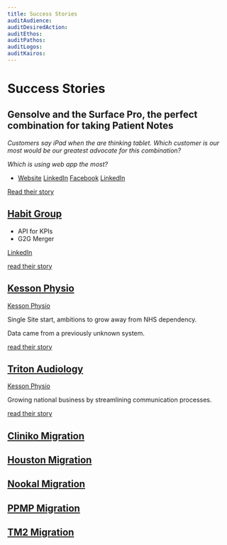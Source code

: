 ```yaml
---
title: Success Stories
auditAudience:
auditDesiredAction:
auditEthos:
auditPathos:
auditLogos:
auditKairos:
---
```


# Success Stories

## Gensolve and the Surface Pro, the perfect combination for taking Patient Notes

_Customers say iPad when the are thinking tablet. Which customer is our most would be our greatest advocate for this combination?_

_Which is using web app the most?_

- [Website]() [LinkedIn]() [Facebook]()  [LinkedIn]()

[Read their story](./habit-group/)

## [Habit Group](./habit-group/)

- API for KPIs
- G2G Merger

[LinkedIn](https://www.linkedin.com/company/habit-group/)

[read their story](./habit-group/)

## [Kesson Physio](./kesson-physio/)

[Kesson Physio](https://www.linkedin.com/company/habit-group/)

Single Site start, ambitions to grow away from NHS dependency.

Data came from a previously unknown system.

[read their story](./habit-group/)

## [Triton Audiology](./triton-audiology/)

[Kesson Physio](https://www.linkedin.com/company/habit-group/)

Growing national business by streamlining communication processes.

[read their story](./triton-audiology/)

## [Cliniko Migration](./cliniko-migration/)

## [Houston Migration](./houston-migration/)

## [Nookal Migration](./nookal-migration/)

## [PPMP Migration](./ppmp-migration/)

## [TM2 Migration](./tm2-migration/)
